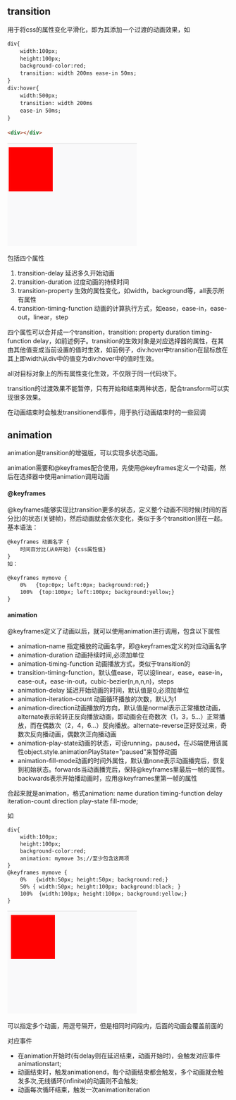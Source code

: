 ## transition
用于将css的属性变化平滑化，即为其添加一个过渡的动画效果，如
```HTML
div{
	width:100px;
	height:100px;
	background-color:red;
	transition: width 200ms ease-in 50ms;
}
div:hover{
	width:500px;
	transition: width 200ms 
	ease-in 50ms;
}
	
<div></div>
```
![image](https://github.com/ConstancePeng/readingNotes/blob/master/pic/transition-1.gif)

包括四个属性
1. transition-delay 延迟多久开始动画
2. transition-duration 过度动画的持续时间
3. transition-property 生效的属性变化，如width，background等，all表示所有属性
4. transition-timing-function 动画的计算执行方式，如ease，ease-in，ease-out，linear，step

四个属性可以合并成一个transition，transition: property duration timing-function delay，如前述例子。transition的生效对象是对应选择器的属性，在其由其他值变成当前设置的值时生效，如前例子，div:hover中transition在鼠标放在其上即width从div中的值变为div:hover中的值时生效。

all对目标对象上的所有属性变化生效，不仅限于同一代码块下。

transition的过渡效果不能暂停，只有开始和结束两种状态，配合transform可以实现很多效果。

在动画结束时会触发transitionend事件，用于执行动画结束时的一些回调
## animation
animation是transition的增强版，可以实现多状态动画。

animation需要和@keyframes配合使用，先使用@keyframes定义一个动画，然后在选择器中使用animation调用动画
#### @keyframes
@keyframes能够实现比transition更多的状态，定义整个动画不同时候(时间的百分比)的状态(关键帧)，然后动画就会依次变化，类似于多个transition拼在一起。基本语法：
```
@keyframes 动画名字 {
    时间百分比(从0开始) {css属性值}
}
如：

@keyframes mymove {
    0%   {top:0px; left:0px; background:red;}
    100%  {top:100px; left:100px; background:yellow;}
}
```
#### animation
@keyframes定义了动画以后，就可以使用animation进行调用，包含以下属性
- animation-name 指定播放的动画名字，即@keyframes定义的对应动画名字
- animation-duration 动画持续时间,必须加单位
- animation-timing-function 动画播放方式，类似于transition的
- transition-timing-function，默认值ease，可以设linear，ease，ease-in，ease-out，ease-in-out，cubic-bezier(n,n,n,n)，steps
- animation-delay 延迟开始动画的时间，默认值是0,必须加单位
- animation-iteration-count 动画循环播放的次数，默认为1
- animation-direction动画播放的方向，默认值是normal表示正常播放动画，alternate表示轮转正反向播放动画，即动画会在奇数次（1，3，5…）正常播放，而在偶数次（2，4，6…）反向播放。alternate-reverse正好反过来，奇数次反向播动画，偶数次正向播动画
- animation-play-state动画的状态，可设running，paused，在JS端使用该属性object.style.animationPlayState=”paused”来暂停动画
- animation-fill-mode动画的时间外属性，默认值none表示动画播完后，恢复到初始状态。forwards当动画播完后，保持@keyframes里最后一帧的属性。backwards表示开始播动画时，应用@keyframes里第一帧的属性

合起来就是animation，格式animation: name duration timing-function delay iteration-count direction play-state fill-mode;

如
```
div{
	width:100px;
	height:100px;
	background-color:red;
	animation: mymove 3s;//至少包含这两项
}
@keyframes mymove {
	0%   {width:50px; height:50px; background:red;}
	50% { width:50px; height:100px; background:black; }
	100%  {width:100px; height:100px; background:yellow;}
}
```
![image](https://github.com/ConstancePeng/readingNotes/blob/master/pic/animation-1.gif)

可以指定多个动画，用逗号隔开，但是相同时间段内，后面的动画会覆盖前面的

对应事件
- 在animation开始时(有delay则在延迟结束，动画开始时)，会触发对应事件animationstart;
- 动画结束时，触发animationend，每个动画结束都会触发，多个动画就会触发多次,无线循环(infinite)的动画则不会触发;
- 动画每次循环结束，触发一次animationiteration 
